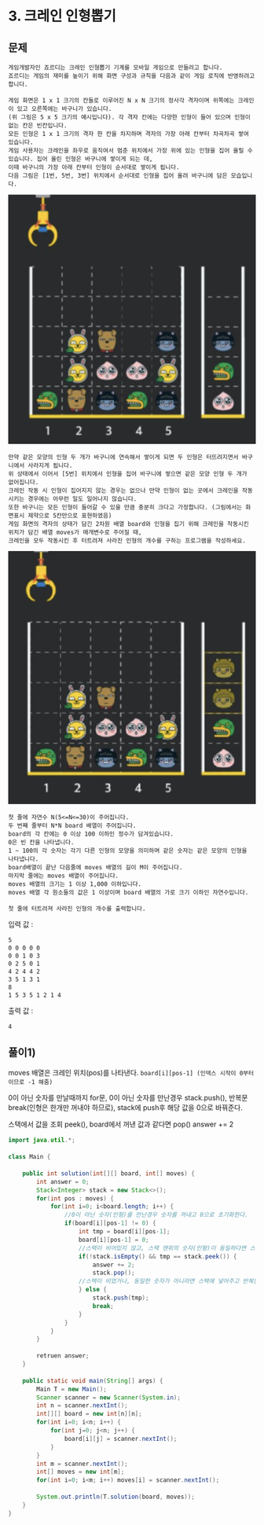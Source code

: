 # 3. 크레인 인형뽑기
## 문제
```
게임개발자인 죠르디는 크레인 인형뽑기 기계를 모바일 게임으로 만들려고 합니다.
죠르디는 게임의 재미를 높이기 위해 화면 구성과 규칙을 다음과 같이 게임 로직에 반영하려고 합니다.

게임 화면은 1 x 1 크기의 칸들로 이루어진 N x N 크기의 정사각 격자이며 위쪽에는 크레인이 있고 오른쪽에는 바구니가 있습니다.
(위 그림은 5 x 5 크기의 예시입니다). 각 격자 칸에는 다양한 인형이 들어 있으며 인형이 없는 칸은 빈칸입니다.
모든 인형은 1 x 1 크기의 격자 한 칸을 차지하며 격자의 가장 아래 칸부터 차곡차곡 쌓여 있습니다.
게임 사용자는 크레인을 좌우로 움직여서 멈춘 위치에서 가장 위에 있는 인형을 집어 올릴 수 있습니다. 집어 올린 인형은 바구니에 쌓이게 되는 데,
이때 바구니의 가장 아래 칸부터 인형이 순서대로 쌓이게 됩니다.
다음 그림은 [1번, 5번, 3번] 위치에서 순서대로 인형을 집어 올려 바구니에 담은 모습입니다.
```

<img src="/algorithm/inflearn_java_풀이/img/5-3.1.png" width="700px">

```
만약 같은 모양의 인형 두 개가 바구니에 연속해서 쌓이게 되면 두 인형은 터뜨려지면서 바구니에서 사라지게 됩니다.
위 상태에서 이어서 [5번] 위치에서 인형을 집어 바구니에 쌓으면 같은 모양 인형 두 개가 없어집니다.
크레인 작동 시 인형이 집어지지 않는 경우는 없으나 만약 인형이 없는 곳에서 크레인을 작동시키는 경우에는 아무런 일도 일어나지 않습니다.
또한 바구니는 모든 인형이 들어갈 수 있을 만큼 충분히 크다고 가정합니다. (그림에서는 화면표시 제약으로 5칸만으로 표현하였음)
게임 화면의 격자의 상태가 담긴 2차원 배열 board와 인형을 집기 위해 크레인을 작동시킨 위치가 담긴 배열 moves가 매개변수로 주어질 때,
크레인을 모두 작동시킨 후 터트려져 사라진 인형의 개수를 구하는 프로그램을 작성하세요.
```

<img src="/algorithm/inflearn_java_풀이/img/5-3.2.png" width="700px">

```
첫 줄에 자연수 N(5<=N<=30)이 주어집니다.
두 번째 줄부터 N*N board 배열이 주어집니다.
board의 각 칸에는 0 이상 100 이하인 정수가 담겨있습니다.
0은 빈 칸을 나타냅니다.
1 ~ 100의 각 숫자는 각기 다른 인형의 모양을 의미하며 같은 숫자는 같은 모양의 인형을 나타냅니다.
board배열이 끝난 다음줄에 moves 배열의 길이 M이 주어집니다.
마지막 줄에는 moves 배열이 주어집니다.
moves 배열의 크기는 1 이상 1,000 이하입니다.
moves 배열 각 원소들의 값은 1 이상이며 board 배열의 가로 크기 이하인 자연수입니다.

첫 줄에 터트려져 사라진 인형의 개수를 출력합니다.
```

입력 값 :
```
5
0 0 0 0 0
0 0 1 0 3
0 2 5 0 1
4 2 4 4 2
3 5 1 3 1
8
1 5 3 5 1 2 1 4

```

출력 값 : 
```
4
```


## 풀이1)
moves 배열은 크레인 위치(pos)를 나타낸다. `board[i][pos-1] (인덱스 시작이 0부터 이므로 -1 해줌)`

0이 아닌 숫자를 만날때까지 for문, 0이 아닌 숫자를 만난경우 stack.push(), 반복문 break(인형은 한개만 꺼내야 하므로), stack에 push후 해당 값을 0으로 바꿔준다.

스택에서 값을 조회 peek(), board에서 꺼낸 값과 같다면 pop() answer += 2

```java
import java.util.*;

class Main {
    
	public int solution(int[][] board, int[] moves) {
	    int answer = 0;
	    Stack<Integer> stack = new Stack<>();
	    for(int pos : moves) {
	        for(int i=0; i<board.length; i++) {
	            //0이 아닌 숫자(인형)를 만난경우 숫자를 꺼내고 0으로 초기화한다.
	            if(board[i][pos-1] != 0) {
	                int tmp = board[i][pos-1];
	                board[i][pos-1] = 0;
	                //스택이 비어있지 않고, 스택 맨위의 숫자(인형)이 동일하다면 스택에 있던 숫자는 빼주고 answer +2 (인형 두개를 지웠으므로)
	                if(!stack.isEmpty() && tmp == stack.peek()) {
	                    answer += 2;
	                    stack.pop();
	                //스택이 비었거나, 동일한 숫자가 아니라면 스택에 넣어주고 반복문을 빠져나간다
	                } else {
	                    stack.push(tmp);
	                    break;
	                }
	            }
	        }
	    }
	    
		retruen answer;
	}

	public static void main(String[] args) {
		Main T = new Main();
		Scanner scanner = new Scanner(System.in);
		int n = scanner.nextInt();
		int[][] board = new int[n][n];
		for(int i=0; i<n; i++) {
		    for(int j=0; j<n; j++) {
		        board[i][j] = scanner.nextInt();
		    }
		}
		int m = scanner.nextInt();
		int[] moves = new int[m];
		for(int i=0; i<m; i++) moves[i] = scanner.nextInt();
		
		System.out.println(T.solution(board, moves));
	}
}
```